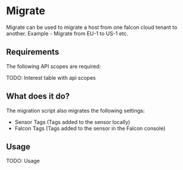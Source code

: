 # Migrate
 
Migrate can be used to migrate a host from one falcon cloud tenant to another. Example - Migrate from EU-1 to US-1 etc.

## Requirements

The following API scopes are required:

TODO: Interest table with api scopes

## What does it do?

The migration script also migrates the following settings:

- Sensor Tags (Tags added to the sensor locally)
- Falcon Tags (Tags added to the sensor in the Falcon console)

## Usage

TODO: Usage